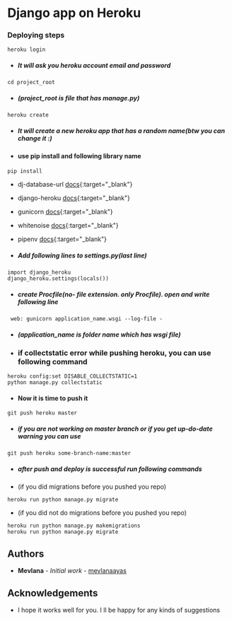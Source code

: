 # Django app on Heroku
### Deploying steps

```heroku login```
* ##### It will ask you heroku account email and password

```cd project_root``` 
* ##### (project_root is file that has manage.py)

```heroku create```
* ##### It will create a new heroku app that has a random name(btw you can change it :)


* #### use pip install and following library name
```pip install```
    
* dj-database-url [docs](https://github.com/kennethreitz/dj-database-url){:target="_blank"}
* django-heroku [docs](https://github.com/heroku/django-heroku){:target="_blank"}
* gunicorn [docs](http://gunicorn.org){:target="_blank"}
* whitenoise [docs](http://whitenoise.evans.io/en/stable/){:target="_blank"}
* pipenv [docs](https://github.com/pypa/pipenv){:target="_blank"}

* ##### Add following lines to settings.py(last line)

```
import django_heroku
django_heroku.settings(locals())
```
* ##### create Procfile(no- file extension. only Procfile). open and write following line
```
 web: gunicorn application_name.wsgi --log-file - 
```
* ##### (application_name is folder name which has wsgi file)

* ### if collectstatic error while pushing heroku, you can use following command
```
heroku config:set DISABLE_COLLECTSTATIC=1
python manage.py collectstatic
```
* #### Now it is time to push it
```
git push heroku master
```
* ##### if you are not working on master branch or if you get up-do-date warning you can use
```
git push heroku some-branch-name:master
```

* ##### after push and deploy is successful run following commands
* (if you did migrations before you pushed you repo)
```
heroku run python manage.py migrate
```
* (if you did not do migrations before you pushed you repo)
```
heroku run python manage.py makemigrations
heroku run python manage.py migrate
```

## Authors

* **Mevlana** - *Initial work* - [mevlanaayas](https://github.com/mevlanaayas)

## Acknowledgements

* I hope it works well for you. I ll be happy for any kinds of suggestions
